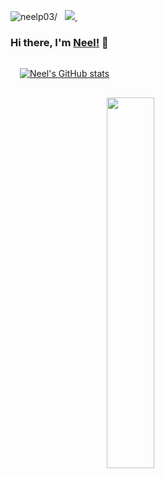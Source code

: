 <p align="left"> 
 <img src=https://komarev.com/ghpvc/?username=neelp03 alt=neelp03/> 
 &nbsp; 
 
  
  <a href="https://www.linkedin.com/in/neel-patel-01/">
    <img src="https://img.shields.io/badge/Neel-Patel-blue?style=flat&logo=linkedin">
  </a> &nbsp;   

### Hi there, I'm [Neel!](https://www.linkedin.com/in/neel-patel-01/) 👋

<!--
Here are some ideas to get you started:

- 🔭 I’m currently working on ...
- 🌱 I’m currently learning ...
- 👯 I’m looking to collaborate on ...
- 🤔 I’m looking for help with ...
- 💬 Ask me about ...
- 📫 How to reach me: ...
- 😄 Pronouns: ...
- ⚡ Fun fact: ...
-->


<a href="https://github.com/neelp03/neelp03">
  <img style="align-items: center; display: block; margin-left: auto; margin-right: auto; padding: 15px;" src="https://github-readme-stats.vercel.app/api?username=neelp03&hide=issues,prs&count_private=true&show_icons=true&theme=dark&include_all_commits=true" alt="Neel's GitHub stats" />
 </a>
	
 <a href="https://github.com/neelp03/neelp03">
  <img style="width: 39%; height:auto; align-items: center; display: block; margin-left: auto; margin-right: auto; padding: 15px;" src="https://github-readme-stats.vercel.app/api/top-langs/?username=neelp03&layout=compact&theme=dark" />
  </a>
